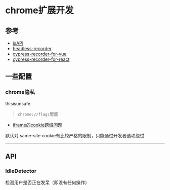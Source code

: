 # chrome扩展开发

## 参考

- [jsAPI](https://crxdoc-zh.appspot.com/extensions/api_index)
- [headless-recorder](https://github.com/checkly/headless-recorder/tree/master/src)
- [cypress-recorder-for-vue](https://github.com/oscartavarez/cypress-recorder/tree/master/src)
- [cypress-recorder-for-react](https://github.com/KabaLabs/Cypress-Recorder)



## 一些配置

### chrome隐私
thisisunsafe

> `chrome://flags`里面

- [iframe的cookie跨域问题](https://segmentfault.com/a/1190000039706607)

默认对 same-site cookie有比较严格的限制，只能通过开发者选项绕过

---

## API

### IdleDetector

检测用户是否正在发呆（即没有任何操作）